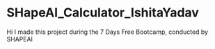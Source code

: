 # SHapeAI_Calculator_IshitaYadav
Hi I made this project during the 7 Days Free Bootcamp, conducted by SHAPEAI 
